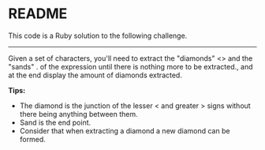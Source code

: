 # README

This code is a Ruby solution to the following challenge.

<hr>

Given a set of characters, you'll need to extract the "diamonds" <> and the "sands" . of the expression until there is nothing more to be extracted., and at the end display the amount of diamonds extracted.

**Tips:**
* The diamond is the junction of the lesser < and greater > signs without there being anything between them.
* Sand is the end point.
* Consider that when extracting a diamond a new diamond can be formed.
